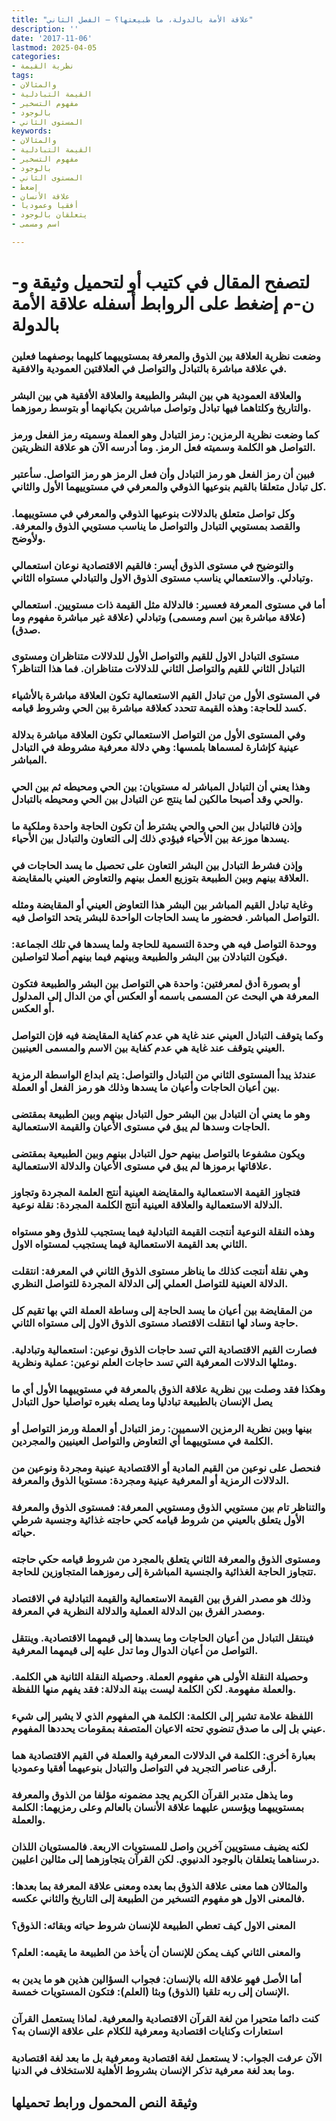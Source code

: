 ```yaml
---
title: "علاقة الأمة بالدولة، ما طبيعتها؟ – الفصل الثاني"
description: ''
date: '2017-11-06'
lastmod: 2025-04-05
categories:
- نظرية القيمة
tags:
- والمثالان
- القيمة التبادلية
- مفهوم التسخير
- بالوجود
- المستوى الثاني
keywords:
- والمثالان
- القيمة التبادلية
- مفهوم التسخير
- بالوجود
- المستوى الثاني
- إضغط
- علاقة الأنسان
- أفقيا وعموديا
- يتعلقان بالوجود
- اسم ومسمى

---
```

# **لتصفح المقال في كتيب أو لتحميل وثيقة و-ن-م إضغط على الروابط أسفله** **علاقة الأمة بالدولة**

### وضعت نظرية العلاقة بين الذوق والمعرفة بمستوييهما كليهما بوصفهما فعلين في علاقة مباشرة بالتبادل والتواصل في العلاقتين العمودية والافقية.

### والعلاقة العمودية هي بين البشر والطبيعة والعلاقة الأفقية هي بين البشر والتاريخ وكلتاهما فيها تبادل وتواصل مباشرين بكيانهما أو بتوسط رموزهما.

### كما وضعت نظرية الرمزين: رمز التبادل وهو العملة وسميته رمز الفعل ورمز التواصل هو الكلمة وسميته فعل الرمز. وما أدرسه الآن هو علاقة النظريتين.

### فبين أن رمز الفعل هو رمز التبادل وأن فعل الرمز هو رمز التواصل. سأعتبر كل تبادل متعلقا بالقيم بنوعيها الذوقي والمعرفي في مستوييهما الأول والثاني.

### وكل تواصل متعلق بالدلالات بنوعيها الذوقي والمعرفي في مستوييهما. والقصد بمستويي التبادل والتواصل ما يناسب مستويي الذوق والمعرفة. ولأوضح.

### والتوضيح في مستوى الذوق أيسر: فالقيم الاقتصادية نوعان استعمالي وتبادلي. والاستعمالي يناسب مستوى الذوق الاول والتبادلي مستواه الثاني.

### أما في مستوى المعرفة فعسير: فالدلالة مثل القيمة ذات مستويين. استعمالي (علاقة مباشرة بين اسم ومسمى) وتبادلي (علاقة غير مباشرة مفهوم وما صدق).

### مستوى التبادل الاول للقيم والتواصل الأول للدلالات متناظران ومستوى التبادل الثاني للقيم والتواصل الثاني للدلالات متناظران. فما هذا التناظر؟

### في المستوى الأول من تبادل القيم الاستعمالية تكون العلاقة مباشرة بالأشياء كسد للحاجة: وهذه القيمة تتحدد كعلاقة مباشرة بين الحي وشروط قيامه.

### وفي المستوى الأول من التواصل الاستعمالي تكون العلاقة مباشرة بدلالة عينية كإشارة لمسماها بلمسها: وهي دلالة معرفية مشروطة في التبادل المباشر.

### وهذا يعني أن التبادل المباشر له مستويان: بين الحي ومحيطه ثم بين الحي والحي وقد أصبحا مالكين لما ينتج عن التبادل بين الحي ومحيطه بالتبادل.

### وإذن فالتبادل بين الحي والحي يشترط أن تكون الحاجة واحدة وملكية ما يسدها موزعة بين الأحياء فيؤدي ذلك إلى التعاون والتبادل بين الأحياء.

### وإذن فشرط التبادل بين البشر التعاون على تحصيل ما يسد الحاجات في العلاقة بينهم وبين الطبيعة بتوزيع العمل بينهم والتعاوض العيني بالمقايضة.

### وغاية تبادل القيم المباشر بين البشر هذا التعاوض العيني أو المقايضة ومثله التواصل المباشر. فحضور ما يسد الحاجات الواحدة للبشر يتحد التواصل فيه.

### ووحدة التواصل فيه هي وحدة التسمية للحاجة ولما يسدها في تلك الجماعة: فيكون التبادلان بين البشر والطبيعة وبينهم فيما بينهم أصلا لتواصلين.

### أو بصورة أدق لمعرفتين: واحدة هي التواصل بين البشر والطبيعة فتكون المعرفة هي البحث عن المسمى باسمه أو العكس أي من الدال إلى المدلول أو العكس.

### وكما يتوقف التبادل العيني عند غاية هي عدم كفاية المقايضة فيه فإن التواصل العيني يتوقف عند غاية هي عدم كفاية بين الاسم والمسمى العينيين.

### عندئذ يبدأ المستوى الثاني من التبادل والتواصل: يتم ابداع الواسطة الرمزية بين أعيان الحاجات وأعيان ما يسدها وذلك هو رمز الفعل أو العملة.

### وهو ما يعني أن التبادل بين البشر حول التبادل بينهم وبين الطبيعة بمقتضى الحاجات وسدها لم يبق في مستوى الأعيان والقيمة الاستعمالية.

### ويكون مشفوعا بالتواصل بينهم حول التبادل بينهم وبين الطبيعية بمقتضى علاقاتها برموزها لم يبق في مستوى الأعيان والدلالة الاستعمالية.

### فتجاوز القيمة الاستعمالية والمقايضة العينية أنتج العلمة المجردة وتجاوز الدلالة الاستعمالية والعلاقة العينية أنتج الكلمة المجردة: نقلة نوعية.

### وهذه النقلة النوعية أنتجت القيمة التبادلية فيما يستجيب للذوق وهو مستواه الثاني بعد القيمة الاستعمالية فيما يستجيب لمستواه الاول.

### وهي نقلة أنتجت كذلك ما يناظر مستوى الذوق الثاني في المعرفة: انتقلت الدلالة العينية للتواصل العملي إلى الدلالة المجردة للتواصل النظري.

### من المقايضة بين أعيان ما يسد الحاجة إلى وساطة العملة التي بها تقيم كل حاجة وساد لها انتقلت الاقتصاد مستوى الذوق الاول إلى مستواه الثاني.

### فصارت القيم الاقتصادية التي تسد حاجات الذوق نوعين: استعمالية وتبادلية. ومثلها الدلالات المعرفية التي تسد حاجات العلم نوعين: عملية ونظرية.

### وهكذا فقد وصلت بين نظرية علاقة الذوق بالمعرفة في مستوييهما الأول أي ما يصل الإنسان بالطبيعة تبادليا وما يصله بغيره تواصليا حول التبادل

### بينها وبين نظرية الرمزين الاسميين: رمز التبادل أو العملة ورمز التواصل أو الكلمة في مستوييهما أي التعاوض والتواصل العينيين والمجردين.

### فنحصل على نوعين من القيم المادية أو الاقتصادية عينية ومجردة ونوعين من الدلالات الرمزية أو المعرفية عينية ومجردة: مستويا الذوق والمعرفة.

### والتناظر تام بين مستويي الذوق ومستويي المعرفة: فمستوى الذوق والمعرفة الأول يتعلق بالعيني من شروط قيامه كحي حاجته غذائية وجنسية شرطي حياته.

### ومستوى الذوق والمعرفة الثاني يتعلق بالمجرد من شروط قيامه حكي حاجته تتجاوز الحاجة الغذائية والجنسية المباشرة إلى رموزهما المتجاوزين للحاجة.

### وذلك هو مصدر الفرق بين القيمة الاستعمالية والقيمة التبادلية في الاقتصاد ومصدر الفرق بين الدلالة العملية والدلالة النظرية في المعرفة.

### فينتقل التبادل من أعيان الحاجات وما يسدها إلى قيمهما الاقتصادية. وينتقل التواصل من أعيان الدوال وما تدل عليه إلى قيمهما المعرفية.

### وحصيلة النقلة الأولى هي مفهوم العملة. وحصيلة النقلة الثانية هي الكلمة. والعملة مفهومة. لكن الكلمة ليست بينة الدلالة: فقد يفهم منها اللفظة.

### اللفظة علامة تشير إلى الكلمة: الكلمة هي المفهوم الذي لا يشير إلى شيء عيني بل إلى ما صدق تنضوي تحته الاعيان المتصفة بمقومات يحددها المفهوم.

### بعبارة أخرى: الكلمة في الدلالات المعرفية والعملة في القيم الاقتصادية هما أرقى عناصر التجريد في التواصل والتبادل بنوعيهما أفقيا وعموديا.

### وما يذهل متدبر القرآن الكريم يجد مضمونه مؤلفا من الذوق والمعرفة بمستوييهما ويؤسس عليهما علاقة الأنسان بالعالم وعلى رمزيهما: الكلمة والعملة.

### لكنه يضيف مستويين آخرين واصل للمستويات الاربعة. فالمستويان اللذان درسناهما يتعلقان بالوجود الدنيوي. لكن القرآن يتجاوزهما إلى مثالين اعليين.

### والمثالان هما معنى علاقة الذوق بما بعده ومعنى علاقة المعرفة بما بعدها: فالمعنى الاول هو مفهوم التسخير من الطبيعة إلى التاريخ والثاني عكسه.

### المعنى الاول كيف تعطي الطبيعة للإنسان شروط حياته وبقائه: الذوق؟

### والمعنى الثاني كيف يمكن للإنسان أن يأخذ من الطبيعة ما يقيمه: العلم؟

### أما الأصل فهو علاقة الله بالإنسان: فجواب السؤالين هذين هو ما يدين به الإنسان إلى ربه تلقيا (الذوق) وبثا (العلم): فتكون المستويات خمسة.

### كنت دائما متحيرا من لغة القرآن الاقتصادية والمعرفية. لماذا يستعمل القرآن استعارات وكنايات اقتصادية ومعرفية للكلام على علاقة الإنسان به؟

### الآن عرفت الجواب: لا يستعمل لغة اقتصادية ومعرفية بل ما بعد لغة اقتصادية وما بعد لغة معرفية تذكر الإنسان بشروط الأهلية للاستخلاف في الدنيا.

## وثيقة النص المحمول ورابط تحميلها

###
